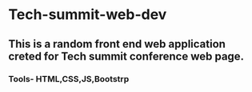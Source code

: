 # Tech-summit-web-dev
## This is a random front end web application creted for Tech summit conference web page.
### Tools- HTML,CSS,JS,Bootstrp
